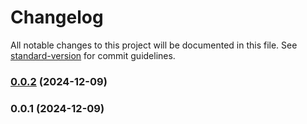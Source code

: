 # Changelog

All notable changes to this project will be documented in this file. See [standard-version](https://github.com/conventional-changelog/standard-version) for commit guidelines.

### [0.0.2](https://github.com/ismailceylan/ast-generator-3/compare/v0.0.1...v0.0.2) (2024-12-09)

### 0.0.1 (2024-12-09)
